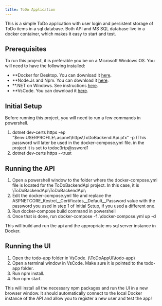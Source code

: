 ```yaml
---
title: ToDo Application
---
```


This is a simple ToDo application with user login and persistent storage of ToDo items in a sql database.
Both API and MS SQL database live in a docker container, which makes it easy to start and test.

## Prerequisites

To run this project, it is preferable you be on a Microsoft Windows OS. You will need to have the following installed:

* **Docker for Desktop. You can download it [here](https://docs.docker.com/desktop/install/windows-install/).
* **Node.Js and Npm. You can download it [here](https://nodejs.org/en/download/).
* **.NET on Windows. See instructions [here](https://learn.microsoft.com/en-us/dotnet/core/install/windows?tabs=net70).
* **VsCode. You can download it [here](https://code.visualstudio.com/download).

## Initial Setup

Before running this project, you will need to run a few commands in powershell.

1. dotnet dev-certs https -ep "$env:USERPROFILE\\\.aspnet\https\ToDoBackend.Api.pfx" -p <password here> (This password will later be used in the docker-compose.yml file. in the project it is set to todoc3rtp@ssword1
2. dotnet dev-certs https --trust

## Running the API

1. Open a powershell window to the folder where the docker-compose.yml file is located for the ToDoBackendApi project. In this case, it is \ToDoBackendApi\ToDoBackendApi\
2. Edit the docker-compose.yml file and replace the ASPNETCORE_Kestrel__Certificates__Default__Password value with the password you used in step 1 of Initial Setup, if you used a different one.
3. Run docker-compose build command in powershell
4. Once that is done, run docker-compose -f .\docker-compose.yml up -d

This will build and run the api and the appropriate ms sql server instance in Docker.

## Running the UI

1. Open the todo-app folder in VsCode. (\ToDoAppUI\todo-app)
2. Open a terminal window in VsCode. Make sure it is pointed to the todo-app folder.
3. Run npm install.
4. Run npm start.

This will install all the necessary npm packages and run the UI in a new browser window. It should automatically connect to the local Docker instance of the API and allow you to register a new user and test the app!